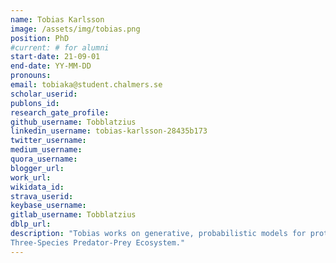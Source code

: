 ```yaml
---
name: Tobias Karlsson
image: /assets/img/tobias.png
position: PhD
#current: # for alumni
start-date: 21-09-01
end-date: YY-MM-DD  
pronouns: 
email: tobiaka@student.chalmers.se
scholar_userid: 
publons_id:
research_gate_profile:
github_username: Tobblatzius
linkedin_username: tobias-karlsson-28435b173
twitter_username:
medium_username:
quora_username:
blogger_url:
work_url:
wikidata_id:
strava_userid:
keybase_username:
gitlab_username: Tobblatzius
dblp_url:
description: "Tobias works on generative, probabilistic models for protein sequences with application in protein and biologics design. Before joining the lab, Tobias did his MSc thesis with Prof. Claes Strannegaard on Multi-Agent Deep Reinforcement Learning in a
Three-Species Predator-Prey Ecosystem."
---
```

